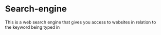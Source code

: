 # Search-engine
This is a web search engine that gives you access to websites in relation to the keyword being typed in

